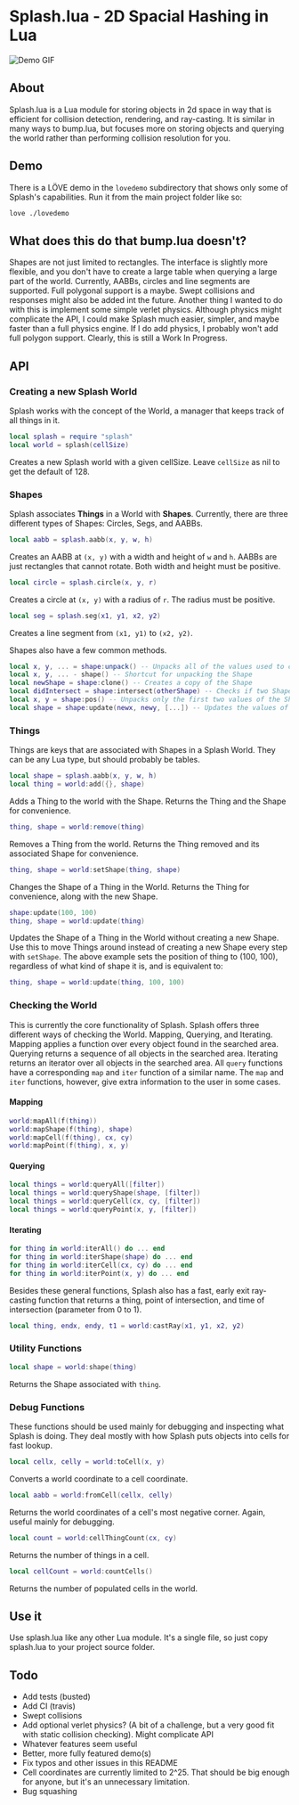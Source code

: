 # Splash.lua - 2D Spacial Hashing in Lua

![Demo GIF](https://github.com/bakpakin/Splash.lua/raw/master/res/demo.gif)

## About
Splash.lua is a Lua module for storing objects in 2d space in way that is
efficient for collision detection, rendering, and ray-casting. It is similar
in many ways to bump.lua, but focuses more on storing objects and querying the
world rather than performing collision resolution for you.

## Demo
There is a LÖVE demo in the `lovedemo` subdirectory that shows only some of
Splash's capabilities. Run it from the main project folder like so:
```bash
love ./lovedemo
```

## What does this do that bump.lua doesn't?
Shapes are not just limited to rectangles. The interface is slightly more
flexible, and you don't have to create a large table when querying a large part
of the world. Currently, AABBs, circles and line segments are supported.
Full polygonal support is a maybe. Swept collisions and responses might also
be added int the future. Another thing I wanted to do with this is
implement some simple verlet physics. Although physics might complicate the API,
I could make Splash much easier, simpler, and maybe faster than a full physics
engine. If I do add physics, I probably won't add full polygon support.
Clearly, this is still a Work In Progress.

## API

### Creating a new Splash World
Splash works with the concept of the World, a manager that keeps track of all
things in it.
```lua
local splash = require "splash"
local world = splash(cellSize)
```
Creates a new Splash world with a given cellSize. Leave `cellSize` as nil to get
the default of 128.

### Shapes
Splash associates **Things** in a World with **Shapes**. Currently, there are
three different types of Shapes: Circles, Segs, and AABBs.

```lua
local aabb = splash.aabb(x, y, w, h)
```
Creates an AABB at `(x, y)` with a width and height of `w` and `h`. AABBs are
just rectangles that cannot rotate. Both width and height must be positive.

```lua
local circle = splash.circle(x, y, r)
```
Creates a circle at `(x, y)` with a radius of `r`. The radius must be positive.

```lua
local seg = splash.seg(x1, y1, x2, y2)
```
Creates a line segment from `(x1, y1)` to `(x2, y2)`.

Shapes also have a few common methods.

```lua
local x, y, ... = shape:unpack() -- Unpacks all of the values used to construct the Shape
local x, y, ... - shape() -- Shortcut for unpacking the Shape
local newShape = shape:clone() -- Creates a copy of the Shape
local didIntersect = shape:intersect(otherShape) -- Checks if two Shapes intersect. For segments, returns the time of intersection between 0 and 1
local x, y = shape:pos() -- Unpacks only the first two values of the Shape, which are x and y.
local shape = shape:update(newx, newy, [...]) -- Updates the values of the Shape without creating a new Shape. Returns the Shape for convenience
```

### Things
Things are keys that are associated with Shapes in a Splash World. They can be
any Lua type, but should probably be tables.

```lua
local shape = splash.aabb(x, y, w, h)
local thing = world:add({}, shape)
```
Adds a Thing to the world with the Shape. Returns the Thing and the Shape for
convenience.

```lua
thing, shape = world:remove(thing)
```
Removes a Thing from the world. Returns the Thing removed and its associated
Shape for convenience.

```lua
thing, shape = world:setShape(thing, shape)
```
Changes the Shape of a Thing in the World. Returns the Thing for
convenience, along with the new Shape.

```lua
shape:update(100, 100)
thing, shape = world:update(thing)
```
Updates the Shape of a Thing in the World without creating a new Shape. Use this
to move Things around instead of creating a new Shape every step with
`setShape`. The above example sets the position of thing to (100, 100),
regardless of what kind of shape it is, and is equivalent to:
```lua
thing, shape = world:update(thing, 100, 100)
```

### Checking the World

This is currently the core functionality of Splash. Splash offers three
different ways of checking the World. Mapping, Querying, and Iterating.
Mapping applies a function over every object found in the searched area.
Querying returns a sequence of all objects in the searched area. Iterating
returns an iterator over all objects in the searched area. All `query` functions
have a corresponding `map` and `iter` function of a similar name. The `map` and
`iter` functions, however, give extra information to the user in some cases.

#### Mapping
```lua
world:mapAll(f(thing))
world:mapShape(f(thing), shape)
world:mapCell(f(thing), cx, cy)
world:mapPoint(f(thing), x, y)
```

#### Querying
```lua
local things = world:queryAll([filter])
local things = world:queryShape(shape, [filter])
local things = world:queryCell(cx, cy, [filter])
local things = world:queryPoint(x, y, [filter])
```

#### Iterating
```lua
for thing in world:iterAll() do ... end
for thing in world:iterShape(shape) do ... end
for thing in world:iterCell(cx, cy) do ... end
for thing in world:iterPoint(x, y) do ... end
```

Besides these general functions, Splash also has a fast, early exit
ray-casting function that returns a thing, point of intersection, and time
of intersection (parameter from 0 to 1).
```lua
local thing, endx, endy, t1 = world:castRay(x1, y1, x2, y2)
```

### Utility Functions
```lua
local shape = world:shape(thing)
```
Returns the Shape associated with `thing`.

### Debug Functions
These functions should be used mainly for debugging and inspecting what Splash
is doing. They deal mostly with how Splash puts objects into cells for fast
lookup.

```lua
local cellx, celly = world:toCell(x, y)
```
Converts a world coordinate to a cell coordinate.

```lua
local aabb = world:fromCell(cellx, celly)
```
Returns the world coordinates of a cell's most negative corner. Again, useful
mainly for debugging.

```lua
local count = world:cellThingCount(cx, cy)
```
Returns the number of things in a cell.

```lua
local cellCount = world:countCells()
```
Returns the number of populated cells in the world.

## Use it
Use splash.lua like any other Lua module. It's a single file, so just copy
splash.lua to your project source folder.

## Todo
* Add tests (busted)
* Add CI (travis)
* Swept collisions
* Add optional verlet physics? (A bit of a challenge, but a very good fit with
    static collision checking). Might complicate API
* Whatever features seem useful
* Better, more fully featured demo(s)
* Fix typos and other issues in this README
* Cell coordinates are currently limited to 2^25. That should be big enough for
anyone, but it's an unnecessary limitation.
* Bug squashing
